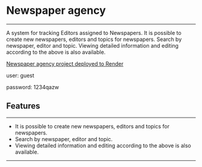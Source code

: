 # Newspaper agency

---

 A system for tracking Editors assigned to Newspapers. It is possible to create new newspapers, editors and topics for newspapers. Search by newspaper, editor and topic. Viewing detailed information and editing according to the above is also available.

[Newspaper agency project deployed to Render](https://newspaper-agency-er0f.onrender.com/)

user: guest

password: 1234qazw
## Features

---

* It is possible to create new newspapers, editors and topics for newspapers.
* Search by newspaper, editor and topic. 
* Viewing detailed information and editing according to the above is also 
  available.

---
